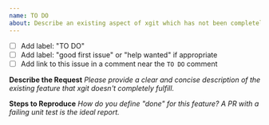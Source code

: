 ```yaml
---
name: TO DO
about: Describe an existing aspect of xgit which has not been completely implemented.
---
```

- [ ] Add label: "TO DO"
- [ ] Add label: "good first issue" or "help wanted" if appropriate
- [ ] Add link to this issue in a comment near the `TO DO` comment

**Describe the Request**
_Please provide a clear and concise description of the existing feature that xgit doesn't completely fulfill._

**Steps to Reproduce**
_How do you define "done" for this feature? A PR with a failing unit test is the ideal report._
